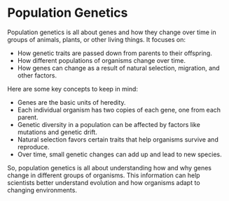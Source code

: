 # Population Genetics

Population genetics is all about genes and how they change over time in groups of animals, plants, or other living things. It focuses on:

* How genetic traits are passed down from parents to their offspring.
* How different populations of organisms change over time.
* How genes can change as a result of natural selection, migration, and other factors.

Here are some key concepts to keep in mind:

* Genes are the basic units of heredity.
* Each individual organism has two copies of each gene, one from each parent.
* Genetic diversity in a population can be affected by factors like mutations and genetic drift.
* Natural selection favors certain traits that help organisms survive and reproduce.
* Over time, small genetic changes can add up and lead to new species.

So, population genetics is all about understanding how and why genes change in different groups of organisms. This information can help scientists better understand evolution and how organisms adapt to changing environments.

